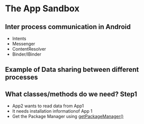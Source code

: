 # The App Sandbox



## Inter process communication in Android
* Intents
* Messenger
* ContentResolver
* Binder/IBinder

## Example of Data sharing between different processes


## What classes/methods do we need? Step1
* App2 wants to read data from App1
* It needs installation informationof App 1
* Get the Package Manager using [getPackageManager()]()
